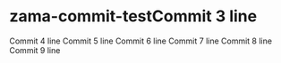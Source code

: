 # zama-commit-testCommit 3 line
Commit 4 line
Commit 5 line
Commit 6 line
Commit 7 line
Commit 8 line
Commit 9 line
